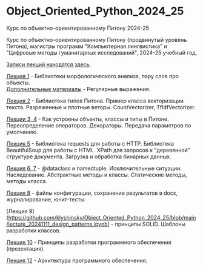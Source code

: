 # Object_Oriented_Python_2024_25
Курс по объектно-ориентированному Питону 2024-25

Курс по объектно-ориентированному Питону (продвинутый уровень Питона), магистры программ "Компьютерная лингвистика" и "Цифровые методы гуманитарных исследований", 2024-25 учебный год.

[Записи лекций находятся здесь](https://disk.yandex.ru/d/x7XVFY3cN60U6Q).

[Лекция 1](https://github.com/klyshinsky/Object_Oriented_Python_2024_25/blob/main/lecture_20240902.ipynb) - Библиотеки морфологического анализа, пару слов про объекты.  
[Дополнительные материалы](https://github.com/klyshinsky/Object_Oriented_Python_2024_25/blob/main/prereq_20240902_regexp.ipynb) - Регулярные выражения.

[Лекция 2](https://github.com/klyshinsky/Object_Oriented_Python_2024_25/blob/main/lecture_20240909.ipynb) - Библиотека типов Питона. Пример класса векторизации текста. Разреженные и плотные веторы. CountVectorizer, TfIdfVectorizer.

[Лекции 3, 4](https://github.com/klyshinsky/Object_Oriented_Python_2024_25/blob/main/lecture_20240923_operators_decorators.ipynb) - Как устроены объекты, классы и типы в Питоне. Переопределение операторов. Декораторы. Передача параметров по умолчанию.

[Лекция 5](https://github.com/klyshinsky/Object_Oriented_Python_2024_25/blob/main/Lecture_20241007_requests.ipynb) - Библиотека requests для работы с HTTP. Библиотека BeautifulSoup для работы с HTML. XPath для запросов к "деревянной" структуре документа. Загрузка и обработка бинарных данных.

[Лекция 6, 7](https://github.com/klyshinsky/Object_Oriented_Python_2024_25/blob/main/lecture_20241014_Inheritance.ipynb) - @dataclass и namedtuple. Исключительные ситуации. Наследование. Абстрактные методы и классы. Статические методы, методы класса.

[Лекция 8](https://github.com/klyshinsky/Object_Oriented_Python_2024_25/blob/main/lecture_20241105_unittest.ipynb) - файлы конфигурации, сохранение результатов в docx, журналирование, юнит-тесты.

[Лекция 9](https://github.com/klyshinsky/Object_Oriented_Python_2024_25/blob/main/lecture_20241111_design_patterns.ipynb] - принципы SOLID. Шаблоны разработки классов.

[Лекция 10](https://github.com/klyshinsky/Object_Oriented_Python_2024_25/blob/main/lecture_20241118_software_design.pdf) - Принципы разработки программного обеспечения (презентация).

[Лекция 12](https://github.com/klyshinsky/Object_Oriented_Python_2024_25/blob/main/lecture_20241125_software_architecture.pdf) - Архитектура программного обеспечения.
